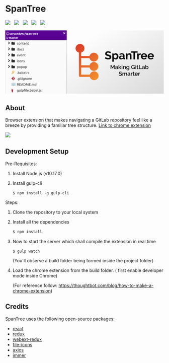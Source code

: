 # SpanTree

[![](https://img.shields.io/github/stars/tavyandy97/span-tree?color=red)](https://github.com/tavyandy97/span-tree)&nbsp;&nbsp;
[![](https://img.shields.io/chrome-web-store/users/gcjikeldobhnaglcoaejmdlmbienoocg)](https://chrome.google.com/webstore/detail/spantree-gitlab-tree/gcjikeldobhnaglcoaejmdlmbienoocg)&nbsp;&nbsp;
[![](https://img.shields.io/chrome-web-store/v/gcjikeldobhnaglcoaejmdlmbienoocg)](https://chrome.google.com/webstore/detail/spantree-gitlab-tree/gcjikeldobhnaglcoaejmdlmbienoocg)&nbsp;&nbsp;
[![](https://img.shields.io/amo/v/spantree-gitlab-tree)](https://addons.mozilla.org/en-GB/firefox/addon/spantree-gitlab-tree/)&nbsp;&nbsp;
[![](https://img.shields.io/badge/Made%20With-React-%2340D8FC?color=dodgerblue&logo=react)](https://reactjs.org/)

![](docs//banner.png)

## About

Browser extension that makes navigating a GitLab repository feel like a breeze by providing a familiar tree structure. [Link to chrome extension](https://chrome.google.com/webstore/detail/spantree-gitlab-tree/gcjikeldobhnaglcoaejmdlmbienoocg)

![](docs/demo.gif)

## Development Setup

Pre-Requisites:

1. Install Node.js (v10.17.0)

2. Install gulp-cli

   ```
   $ npm install -g gulp-cli
   ```

Steps:

1. Clone the repository to your local system

2. Install all the dependencies

   ```bash
   $ npm install
   ```

3. Now to start the server which shall compile the extension in real time

   ```
   $ gulp watch
   ```

   (You'll observe a build folder being formed inside the project folder)

4. Load the chrome extension from the build folder. ( first enable developer mode inside Chrome)

   (For reference follow: https://thoughtbot.com/blog/how-to-make-a-chrome-extension)

## Credits

SpanTree uses the following open-source packages:

- [react](https://github.com/facebook/react)
- [redux](https://github.com/reduxjs/redux)
- [webext-redux](https://github.com/tshaddix/webext-redux)
- [file-icons](https://github.com/file-icons/atom)
- [axios](https://github.com/axios/axios)
- [immer](https://github.com/immerjs/immer)
